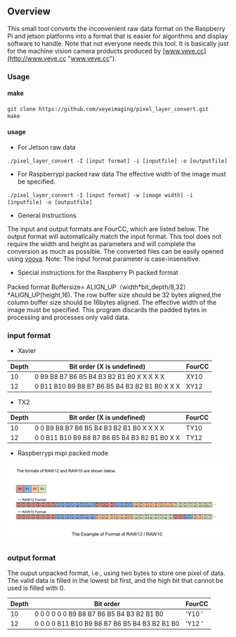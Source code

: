 ## Overview

This small tool converts the inconvenient raw data format on the Raspberry Pi and jetson platforms into a format that is easier for algorithms and display software to handle.
Note that not everyone needs this tool. It is basically just for the machine vision camera products produced by [www.veye.cc](http://www.veye.cc "www.veye.cc").

### Usage

#### make

```
git clone https://github.com/veyeimaging/pixel_layer_convert.git
make
```

#### usage

- For Jetson raw data

```
./pixel_layer_convert -I [input format] -i [inputfile] -o [outputfile]
```

- For Raspberrypi packed raw data
The effective width of the image must be specified.
```
./pixel_layer_convert -I [input format] -w [image width] -i [inputfile] -o [outputfile]
```

- General Instructions

The input and output formats are FourCC, which are listed below. The output format will automatically match the input format.
This tool does not require the width and height as parameters and will complete the conversion as much as possible.
The converted files can be easily opened using [vooya](https://www.offminor.de/ "vooya").
Note: The input format parameter is case-insensitive.

- Special instructions for the Raspberry Pi packed format

Packed format Buffersize= ALIGN_UP（width*bit_depth/8,32）*ALIGN_UP(height,16).
The row buffer size should be 32 bytes aligned,the column buffer size should be 16bytes aligned.
The effective width of the image must be specified.
This program discards the padded bytes in processing and processes only valid data.


### input format

- Xavier

| Depth | Bit order (X is undefined) | FourCC |
| --- | --- | --- |
| 10 | 0 B9 B8 B7 B6 B5 B4 B3 B2 B1 B0 X X X X X | XY10 |
| 12 | 0 B11 B10 B9 B8 B7 B6 B5 B4 B3 B2 B1 B0 X X X | XY12 |

- TX2

| Depth | Bit order (X is undefined) | FourCC |
| --- | --- | --- |
| 10 | 0 0 B9 B8 B7 B6 B5 B4 B3 B2 B1 B0 X X X X | TY10 |
| 12 | 0 0 B11 B10 B9 B8 B7 B6 B5 B4 B3 B2 B1 B0 X X | TY12 |

- Raspberrypi mipi packed mode

![Raspberrypi packed data layer](./packed_pixel_layer.png)

### output format
The ouput unpacked format, i.e., using two bytes to store one pixel of data.
The valid data is filled in the lowest bit first, and the high bit that cannot be used is filled with 0.

| Depth | Bit order  | FourCC |
| --- | --- | --- |
| 10 | 0 0 0 0 0 0 B9 B8 B7 B6 B5 B4 B3 B2 B1 B0| 'Y10 ' |
| 12 | 0 0 0 0 B11 B10 B9 B8 B7 B6 B5 B4 B3 B2 B1 B0 | 'Y12 ' |
